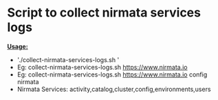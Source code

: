 # Script to collect nirmata services logs

<ins>**Usage:**</ins>

- './collect-nirmata-services-logs.sh <NirmataURL> <Nirmata-service> <Namespace>'
- Eg: collect-nirmata-services-logs.sh https://www.nirmata.io <Nirmata-service> <Namespace>
- Eg: collect-nirmata-services-logs.sh https://www.nirmata.io config nirmata
- Nirmata Services: activity,catalog,cluster,config,environments,users
